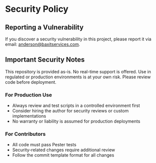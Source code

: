 # Security Policy

## Reporting a Vulnerability

If you discover a security vulnerability in this project, please report it via email: [anderson@baxitservices.com](mailto:anderson@baxitservices.com).

## Important Security Notes

This repository is provided as-is. No real-time support is offered. Use in regulated or production environments is at your own risk. Please review code before deployment.

### For Production Use

- Always review and test scripts in a controlled environment first
- Consider hiring the author for security reviews or custom implementations
- No warranty or liability is assumed for production deployments

### For Contributors

- All code must pass Pester tests
- Security-related changes require additional review
- Follow the commit template format for all changes 